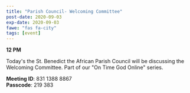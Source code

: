 ```yaml
---
title: "Parish Council- Welcoming Committee"
post-date: 2020-09-03
exp-date: 2020-09-03
fawe: "fas fa-city"
tags: [event]
---
```

**12 PM**

Today's the St. Benedict the African Parish Council will be discussing the Welcoming Committee. Part of our "On Time God Online" series.

<p class="text-danger"><b>Meeting ID</b>: 831 1388 8867
<br>
<b>Passcode</b>: 219 383
</p>